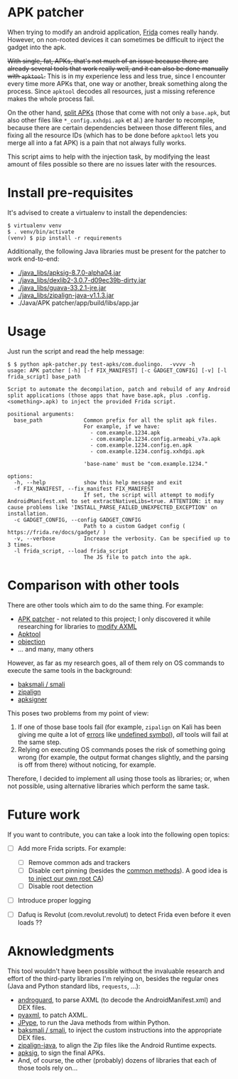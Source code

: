 # APK patcher

When trying to modify an android application, [Frida](frida.re) comes really handy.
However, on non-rooted devices it can sometimes be difficult to inject the gadget into the apk.

~~With single, fat, APKs, that's not much of an issue because there are already several tools that work really well, and it can also be done manually with `apktool`.~~
This is in my experience less and less true, since I encounter every time more APKs that, one way or another, break something along the process.
Since `apktool` decodes all resources, just a missing reference makes the whole process fail.

On the other hand, [split APKs](https://developer.android.com/guide/app-bundle) (those that come with not only a `base.apk`, but also other files like `*_config.xxhdpi.apk` et
al.) are harder to recompile, because there are certain dependencies between those different files, and fixing all the resource IDs (which has to be done before `apktool` lets
you merge all into a fat APK) is a pain that not always fully works.


This script aims to help with the injection task, by modifying the least amount of files possible so there are no issues later with the resources.

# Install pre-requisites

It's advised to create a virtualenv to install the dependencies:
```
$ virtualenv venv
$ . venv/bin/activate
(venv) $ pip install -r requirements
```

Additionally, the following Java libraries must be present for the patcher to work end-to-end:
  - [./java_libs/apksig-8.7.0-alpha04.jar](https://dl.google.com/android/maven2/com/android/tools/build/apksig/8.7.0-alpha04/apksig-8.7.0-alpha04.jar)
  - [./java_libs/dexlib2-3.0.7-d09ec39b-dirty.jar](https://github.com/Foo-Manroot/smali)
  - [./java_libs/guava-33.2.1-jre.jar](https://repo1.maven.org/maven2/com/google/guava/guava/33.2.1-jre/guava-33.2.1-jre.jar)
  - [./java_libs/zipalign-java-v1.1.3.jar](https://jitpack.io/#Iyxan23/zipalign-java/v1.1.3)
  - ./Java/APK patcher/app/build/libs/app.jar

# Usage

Just run the script and read the help message:
```
$ $ python apk-patcher.py test-apks/com.duolingo.  -vvvv -h
usage: APK patcher [-h] [-f FIX_MANIFEST] [-c GADGET_CONFIG] [-v] [-l frida_script] base_path

Script to automate the decompilation, patch and rebuild of any Android split applications (those apps that have base.apk, plus .config.<something>.apk) to inject the provided Frida script.

positional arguments:
  base_path             Common prefix for all the split apk files.
                        For example, if we have:
                          - com.example.1234.apk
                          - com.example.1234.config.armeabi_v7a.apk
                          - com.example.1234.config.en.apk
                          - com.example.1234.config.xxhdpi.apk

                        'base-name' must be "com.example.1234."

options:
  -h, --help            show this help message and exit
  -f FIX_MANIFEST, --fix_manifest FIX_MANIFEST
                        If set, the script will attempt to modify AndroidManifest.xml to set extractNativeLibs=true. ATTENTION: it may cause problems like 'INSTALL_PARSE_FAILED_UNEXPECTED_EXCEPTION' on installation.
  -c GADGET_CONFIG, --config GADGET_CONFIG
                        Path to a custom Gadget config ( https://frida.re/docs/gadget/ )
  -v, --verbose         Increase the verbosity. Can be specified up to 3 times.
  -l frida_script, --load frida_script
                        The JS file to patch into the apk.
```

# Comparison with other tools

There are other tools which aim to do the same thing. For example:
  - [APK patcher](https://gitlab.com/MadSquirrels/mobile/apkpatcher) - not related to this project; I only discovered it while researching for libraries to [modify AXML](https://gitlab.com/MadSquirrels/mobile/pyaxml)
  - [Apktool](https://github.com/iBotPeaches/Apktool)
  - [objection](https://github.com/sensepost/objection)
  - ... and many, many others

However, as far as my research goes, all of them rely on OS commands to execute the same tools in the background:
  - [baksmali / smali](https://github.com/google/smali)
  - [zipalign](https://developer.android.com/tools/zipalign)
  - [apksigner](https://developer.android.com/tools/apksigner)


This poses two problems from my point of view:
  1. If one of those base tools fail (for example, `zipalign` on Kali has been giving me quite a lot of [errors](https://github.com/rapid7/metasploit-framework/issues/18301) like [undefined symbol](https://superuser.com/questions/1802392/how-to-fix-error-zipalign-symbol-lookup-error-zipalign-undefined-symbol-zn1)), _all_ tools will fail at the same step.
  2. Relying on executing OS commands poses the risk of something going wrong (for example, the output format changes slightly, and the parsing is off from there) without noticing, for example.

Therefore, I decided to implement all using those tools as libraries; or, when not possible, using alternative libraries which perform the same task.

# Future work

If you want to contribute, you can take a look into the following open topics:
  - [ ] Add more Frida scripts. For example:
    - [ ] Remove common ads and trackers
    - [ ] Disable cert pinning (besides the [common methods](https://codeshare.frida.re/@akabe1/frida-multiple-unpinning/)). A good idea is [to inject our own root CA](https://gitlab.com/MadSquirrels/mobile/apkpatcher/-/blob/8c7d96b8b6f132d628ea7564251f19f1c6172be0/src/apkpatcher/__init__.py#L70))
	- [ ] Disable root detection
  - [ ] Introduce proper logging
  - [ ] Dafuq is Revolut (com.revolut.revolut) to detect Frida even before it even loads ??


# Aknowledgments

This tool wouldn't have been possible without the invaluable research and effort of the third-party libraries I'm relying on, besides the regular ones (Java and Python standard libs, `requests`, ...):
  - [androguard](https://androguard.readthedocs.io/en/latest/index.html), to parse AXML (to decode the AndroidManifest.xml) and DEX files.
  - [pyaxml](https://gitlab.com/MadSquirrels/mobile/pyaxml), to patch AXML.
  - [JPype](https://jpype.readthedocs.io/en/latest/), to run the Java methods from within Python.
  - [baksmali / smali](https://github.com/google/smali), to inject the custom instructions into the appropriate DEX files.
  - [zipalign-java](https://github.com/Iyxan23/zipalign-java), to align the Zip files like the Android Runtime expects.
  - [apksig](https://maven.google.com/web/index.html#com.android.tools.build:apksig), to sign the final APKs.
  - And, of course, the other (probably) dozens of libraries that each of those tools rely on...
